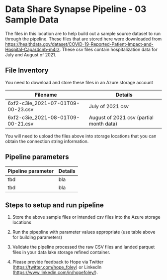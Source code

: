 # Data Share Synapse Pipeline - 03 Sample Data

The files in this location are to help build out a sample source dataset to run through the pipeline.  These files that are stored here were downloaded from 	https://healthdata.gov/dataset/COVID-19-Reported-Patient-Impact-and-Hospital-Capa/4cnb-m4rz.  These csv files contain hospitalization data for July and August of 2021.  

## File Inventory
You need to download and store these files in an Azure storage account 

Filename  | Details
------------- | -------------
6xf2-c3ie_2021-07-01T09-00-23.csv | July of 2021 csv
6xf2-c3ie_2021-08-01T09-00-21.csv  | August of 2021 csv (partial month data)

You will need to upload the files above into storage locations that you can obtain the connection string information.  

## Pipeline parameters
Pipeline parameter | Details
| :--- | :--- 
tbd | bla
tbd | bla 

## Steps to setup and run pipeline

1. Store the above sample files or intended csv files into the Azure storage locations 

2. Run the pipepline with parameter values appropriate (use table above for building parameters)
  
3. Validate the pipeline processed the raw CSV files and landed parquet files in your data lake storage refined container.  

4. Please provide feedback to Hope via Twitter (https://twitter.com/hope_foley) or LinkedIn (https://www.linkedin.com/in/hopefoley/).  
